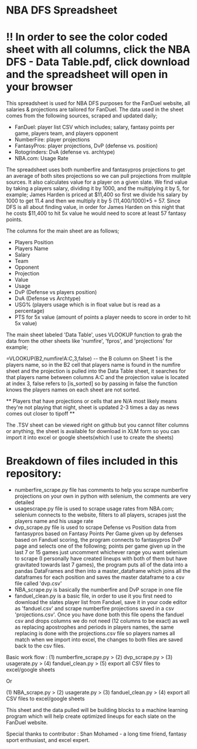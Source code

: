 # NBA DFS Spreadsheet

# !! In order to see the color coded sheet with all columns, click the NBA DFS - Data Table.pdf, click download and the spreadsheet will open in your browser 

This spreadsheet is used for NBA DFS purposes for the FanDuel website, all salaries & projections are tailored for FanDuel. The data used in the sheet comes from the following sources, scraped and updated daily; 

- FanDuel: player list CSV which includes; salary, fantasy points per game, players team, and players opponent
- NumberFire: player projections
- FantasyPros: player projections, DvP (defense vs. position)
- Rotogrinders: DvA (defense vs. archtype)
- NBA.com: Usage Rate

The spreadsheet uses both numberfire and fantasypros projections to get an average of both sites projections so we can pull projections from mulitple sources. It also calculates value for a player on a given slate. We find value by taking a players salary, dividing it by 1000, and the multiplying it by 5, for example; James Harden is priced at $11,400 so first we divide his salary by 1000 to get 11.4 and then we multiply it by 5 (11,400/1000)*5 = 57. Since DFS is all about finding value, in order for James Harden on this night that he costs $11,400 to hit 5x value he would need to score at least 57 fantasy points.

The columns for the main sheet are as follows;

- Players Position
- Players Name
- Salary
- Team
- Opponent
- Projection
- Value
- Usage
- DvP (Defense vs players position)
- DvA (Defense vs Archtype)
- USG% (players usage which is in float value but is read as a percentage)
- PTS for 5x value (amount of points a player needs to score in order to hit 5x value)


The main sheet labeled 'Data Table', uses VLOOKUP function to grab the data from the other sheets like 'numfire', 'fpros', and 'projections' for example;

=VLOOKUP(B2,numfire!A:C,3,false) -- the B column on Sheet 1 is the players name, so in the B2 cell that players name is found in the numfire sheet and the projection is pulled into the Data Table sheet, it searches for that players name between columns A:C and the projection value is located at index 3, false refers to [is_sorted] so by passing in false the function knows the players names on each sheet are not sorted.

** Players that have projections or cells that are N/A most likely means they're not playing that night, sheet is updated 2-3 times a day as news comes out closer to tipoff **

The .TSV sheet can be viewed right on github but you cannot filter columns or anything, the sheet is available for download in XLM form so you can import it into excel or google sheets(which I use to create the sheets)

# Breakdown of files included in this repository:

- numberfire_scrape.py file has comments to help you scrape numberfire projections on your own in python with selenium, the comments are very detailed
- usagescrape.py file is used to scrape usage rates from NBA.com; selenium connects to the website, filters to all players, scrapes just the players name and his usage rate
- dvp_scrape.py file is used to scrape Defense vs Position data from fantasypros based on Fantasy Points Per Game given up by defenses based on Fanduel scoring, the program connects to fantasypros DvP page and selects one of the following; points per game given up in the last 7 or 15 games just uncomment whichever range you want selenium to scrape (I personally have created lineups with both of them but have gravitated towards last 7 games), the program puts all of the data into a pandas DataFrames and then into a master_dataframe which joins all the dataframes for each position and saves the master dataframe to a csv file called 'dvp.csv'
- NBA_scrape.py is basically the numberfire and DvP scrape in one file
- fanduel_clean.py is a basic file, in order to use it you first need to download the slates player list from Fanduel, save it in your code editor as 'fanduel.csv' and scrape numberfire projections saved in a csv 'projections.csv'. Once you have done both this file opens the fanduel csv and drops columns we do not need (12 columns to be exact) as well as replacing apostrophes and periods in players names, the same replacing is done with the projections.csv file so players names all match when we import into excel, the changes to both files are saved back to the csv files.


Basic work flow : (1) numberfire_scrape.py > (2) dvp_scrape.py > (3) usagerate.py > (4) fanduel_clean.py > (5) export all CSV files to excel/google sheets

Or

(1) NBA_scrape.py > (2) usagerate.py > (3) fanduel_clean.py > (4) export all CSV files to excel/google sheets

This sheet and the data pulled will be building blocks to a machine learning program which will help create optimized lineups for each slate on the FanDuel website.  

Special thanks to contributor : Shan Mohamed - a long time friend, fantasy sport enthusiast, and excel expert.
